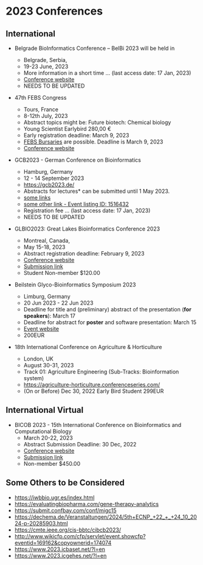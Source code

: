 # 2023 Conferences

## International

* Belgrade BioInformatics Conference – BelBi 2023 will be held in 
    * Belgrade, Serbia, 
    * 19-23 June, 2023
    * More information in a short time … (last access date: 17 Jan, 2023)
    * [Conference website](https://belbi.bg.ac.rs/)
    * NEEDS TO BE UPDATED

* 47th FEBS Congress
   *  Tours, France 
   *  8-12th July, 2023
   *  Abstract topics might be: Future biotech: Chemical biology
   *  Young Scientist Earlybird 280,00 €
   *  Early registration deadline: March 9, 2023
   *  [FEBS Bursaries](https://2023.febscongress.org/febs-bursaries) are possible. Deadline is March 9, 2023
   *  [Conference website](https://belbi.bg.ac.rs/)

* GCB2023 - German Conference on Bioinformatics
    * Hamburg, Germany
    * 12 - 14 September 2023
    * https://gcb2023.de/
    * Abstracts for lectures* can be submitted until 1 May 2023.
    * [some links](https://dechema.de/en/Events/2023/GCB2023_+12__14_9_2023-p-20266631.html)
    * [some other link - Event listing ID: 1516432](https://conference-service.com/conferences/bioinformatics.html)
    * Registration fee ... (last access date: 17 Jan, 2023)
    * NEEDS TO BE UPDATED

* GLBIO2023: Great Lakes Bioinformatics Conference 2023
    * Montreal, Canada, 
    * May 15-18, 2023
    * Abstract registration deadline: February 9, 2023
    * [Conference website](https://www.iscb.org/glbio2023)
    * [Submission link](https://easychair.org/conferences/?conf=glbio2023)
    * Student Non-member $120.00

* Beilstein Glyco-Bioinformatics Symposium 2023
    * Limburg, Germany
    * 20 Jun 2023 - 22 Jun 2023
    * Deadline for title and (preliminary) abstract of the presentation (**for speakers**): March 17 
    * Deadline for abstract for **poster** and software presentation: March 15 
    * [Event website](https://www.beilstein-institut.de/en/symposia/glyco-bioinformatics/)
    * 200EUR

* 18th International Conference on Agriculture & Horticulture
    * London, UK
    * August 30-31, 2023 
    * Track 01: Agriculture Engineering (Sub-Tracks: Bioinformation system)
    * https://agriculture-horticulture.conferenceseries.com/
    * (On or Before) Dec 30, 2022 Early Bird Student 299EUR

## International Virtual

* BICOB 2023 - 15th International Conference on Bioinformatics and Computational Biology
    * March 20-22, 2023
    * Abstract Submission Deadline: 30 Dec, 2022
    * [Conference website](https://sceweb.sce.uhcl.edu/bicob23/)
    * [Submission link](https://easychair.org/conferences/?conf=bicob2023)
    *  Non-member $450.00

## Some Others to be Considered

* https://iwbbio.ugr.es/index.html
* https://evaluatingbiopharma.com/gene-therapy-analytics
* https://submit.confbay.com/conf/migc15
* https://dechema.de/Veranstaltungen/2024/5th+ECNP_+22_+_+24_10_2024-p-20285903.html
* https://cmte.ieee.org/cis-bbtc/cibcb2023/
* http://www.wikicfp.com/cfp/servlet/event.showcfp?eventid=169162&copyownerid=174074
* https://www.2023.icbaset.net/?l=en
* https://www.2023.icgehes.net/?l=en
